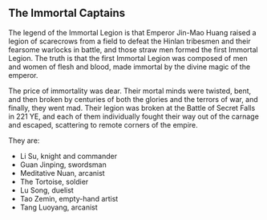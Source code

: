 ## The Immortal Captains

The legend of the Immortal Legion is that Emperor Jin-Mao Huang raised a legion of scarecrows from a field to defeat the Hinlan tribesmen and their fearsome warlocks in battle, and those straw men formed the first Immortal Legion. The truth is that the first Immortal Legion was composed of men and women of flesh and blood, made immortal by the divine magic of the emperor.

The price of immortality was dear. Their mortal minds were twisted, bent, and then broken by centuries of both the glories and the terrors of war, and finally, they went mad. Their legion was broken at the Battle of Secret Falls in 221 YE, and each of them individually fought their way out of the carnage and escaped, scattering to remote corners of the empire.

They are:

* Li Su, knight and commander  
* Guan Jinping, swordsman  
* Meditative Nuan, arcanist  
* The Tortoise, soldier  
* Lu Song, duelist  
* Tao Zemin, empty-hand artist  
* Tang Luoyang, arcanist  

